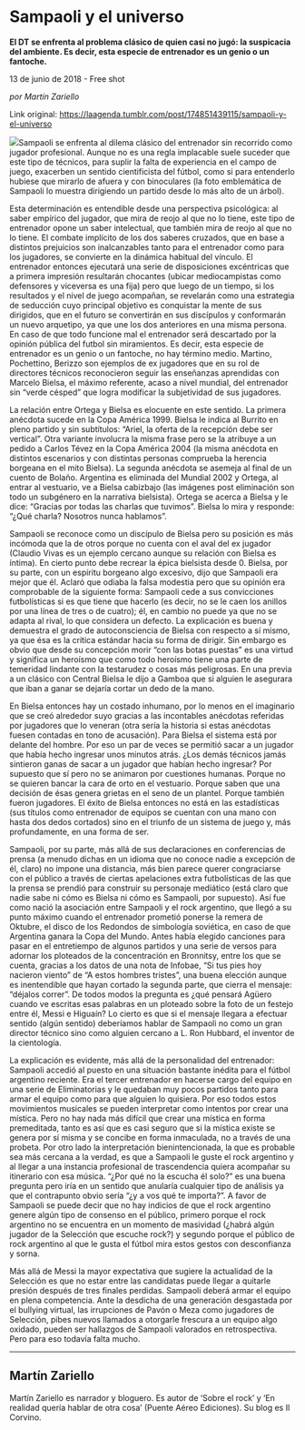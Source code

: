 # Sampaoli y el universo

**El DT se enfrenta al problema clásico de quien casi no jugó: la suspicacia del ambiente. Es decir, esta especie de entrenador es un genio o un fantoche.**

13 de junio de 2018 - Free shot

_por Martín Zariello_

Link original: https://laagenda.tumblr.com/post/174851439115/sampaoli-y-el-universo

![](https://64.media.tumblr.com/7cebafa4ee0c4358dcc86b10be9b52c8/tumblr_inline_paadq53Gmz1t6q87u_500.png)Sampaoli se enfrenta al dilema clásico del entrenador sin recorrido como jugador profesional. Aunque no es una regla implacable suele suceder que este tipo de técnicos, para suplir la falta de experiencia en el campo de juego, exacerben un sentido cientificista del fútbol, como si para entenderlo hubiese que mirarlo de afuera y con binoculares (la foto emblemática de Sampaoli lo muestra dirigiendo un partido desde lo más alto de un árbol).


Esta determinación es entendible desde una perspectiva psicológica: al saber empírico del jugador, que mira de reojo al que no lo tiene, este tipo de entrenador opone un saber intelectual, que también mira de reojo al que no lo tiene. El combate implícito de los dos saberes cruzados, que en base a distintos prejuicios son inalcanzables tanto para el entrenador como para los jugadores, se convierte en la dinámica habitual del vínculo. El entrenador entonces ejecutará una serie de disposiciones excéntricas que a primera impresión resultarán chocantes (ubicar mediocampistas como defensores y viceversa es una fija) pero que luego de un tiempo, si los resultados y el nivel de juego acompañan, se revelarán como una estrategia de seducción cuyo principal objetivo es conquistar la mente de sus dirigidos, que en el futuro se convertirán en sus discípulos y conformarán un nuevo arquetipo, ya que une los dos anteriores en una misma persona. En caso de que todo funcione mal el entrenador será descartado por la opinión pública del futbol sin miramientos. Es decir, esta especie de entrenador es un genio o un fantoche, no hay término medio. Martino, Pochettino, Berizzo son ejemplos de ex jugadores que en su rol de directores técnicos reconocieron seguir las enseñanzas aprendidas con Marcelo Bielsa, el máximo referente, acaso a nivel mundial, del entrenador sin “verde césped” que logra modificar la subjetividad de sus jugadores. 


La relación entre Ortega y Bielsa es elocuente en este sentido. La primera anécdota sucede en la Copa América 1999. Bielsa le indica al Burrito en pleno partido y sin subtítulos: “Ariel, la oferta de la recepción debe ser vertical”. Otra variante involucra la misma frase pero se la atribuye a un pedido a Carlos Tévez en la Copa América 2004 (la misma anécdota en distintos escenarios y con distintas personas comprueba la herencia borgeana en el mito Bielsa). La segunda anécdota se asemeja al final de un cuento de Bolaño. Argentina es eliminada del Mundial 2002 y Ortega, al entrar al vestuario, ve a Bielsa cabizbajo (las imágenes post eliminación son todo un subgénero en la narrativa bielsista). Ortega se acerca a Bielsa y le dice: “Gracias por todas las charlas que tuvimos”. Bielsa lo mira y responde: “¿Qué charla? Nosotros nunca hablamos”.


Sampaoli se reconoce como un discípulo de Bielsa pero su posición es más incómoda que la de otros porque no cuenta con el aval del ex jugador (Claudio Vivas es un ejemplo cercano aunque su relación con Bielsa es íntima). En cierto punto debe recrear la épica bielsista desde 0. Bielsa, por su parte, con un espíritu borgeano algo excesivo, dijo que Sampaoli era mejor que él. Aclaró que odiaba la falsa modestia pero que su opinión era comprobable de la siguiente forma: Sampaoli cede a sus convicciones futbolísticas si es que tiene que hacerlo (es decir, no se le caen los anillos por una línea de tres o de cuatro); él, en cambio no puede ya que no se adapta al rival, lo que considera un defecto. La explicación es buena y demuestra el grado de autoconsciencia de Bielsa con respecto a sí mismo, ya que ésa es la crítica estándar hacia su forma de dirigir. Sin embargo es obvio que desde su concepción morir “con las botas puestas” es una virtud y significa un heroísmo que como todo heroísmo tiene una parte de temeridad lindante con la testarudez o cosas más peligrosas. En una previa a un clásico con Central Bielsa le dijo a Gamboa que si alguien le asegurara que iban a ganar se dejaría cortar un dedo de la mano. 


En Bielsa entonces hay un costado inhumano, por lo menos en el imaginario que se creó alrededor suyo gracias a las incontables anécdotas referidas por jugadores que lo veneran (otra sería la historia si estas anécdotas fuesen contadas en tono de acusación). Para Bielsa el sistema está por delante del hombre. Por eso un par de veces se permitió sacar a un jugador que había hecho ingresar unos minutos atrás. ¿Los demás técnicos jamás sintieron ganas de sacar a un jugador que habían hecho ingresar? Por supuesto que sí pero no se animaron por cuestiones humanas. Porque no se quieren bancar la cara de orto en el vestuario. Porque saben que una decisión de ésas genera grietas en el seno de un plantel. Porque también fueron jugadores. El éxito de Bielsa entonces no está en las estadísticas (sus títulos como entrenador de equipos se cuentan con una mano con hasta dos dedos cortados) sino en el triunfo de un sistema de juego y, más profundamente, en una forma de ser. 


Sampaoli, por su parte, más allá de sus declaraciones en conferencias de prensa (a menudo dichas en un idioma que no conoce nadie a excepción de él, claro) no impone una distancia, más bien parece querer congraciarse con el público a través de ciertas apelaciones extra futbolísticas de las que la prensa se prendió para construir su personaje mediático (está claro que nadie sabe ni cómo es Bielsa ni cómo es Sampaoli, por supuesto). Así fue como nació la asociación entre Sampaoli y el rock argentino, que llegó a su punto máximo cuando el entrenador prometió ponerse la remera de Oktubre, el disco de los Redondos de simbología soviética, en caso de que Argentina ganara la Copa del Mundo. Antes había elegido canciones para pasar en el entretiempo de algunos partidos y una serie de versos para adornar los ploteados de la concentración en Bronnitsy, entre los que se cuenta, gracias a los datos de una nota de Infobae, “Si tus pies hoy nacieron viento” de “A estos hombres tristes”, una buena elección aunque es inentendible que hayan cortado la segunda parte, que cierra el mensaje: “déjalos correr”. De todos modos la pregunta es ¿qué pensará Agüero cuando ve escritas esas palabras en un ploteado sobre la foto de un festejo entre él, Messi e Higuaín? Lo cierto es que si el mensaje llegara a efectuar sentido (algún sentido) deberíamos hablar de Sampaoli no como un gran director técnico sino como alguien cercano a L. Ron Hubbard, el inventor de la cientología. 


La explicación es evidente, más allá de la personalidad del entrenador: Sampaoli accedió al puesto en una situación bastante inédita para el fútbol argentino reciente. Era el tercer entrenador en hacerse cargo del equipo en una serie de Eliminatorias y le quedaban muy pocos partidos tanto para armar el equipo como para que alguien lo quisiera. Por eso todos estos movimientos musicales se pueden interpretar como intentos por crear una mística. Pero no hay nada más difícil que crear una mística en forma premeditada, tanto es así que es casi seguro que si la mística existe se genera por sí misma y se concibe en forma inmaculada, no a través de una probeta. Por otro lado la interpretación bienintencionada, la que es probable sea más cercana a la verdad, es que a Sampaoli le guste el rock argentino y al llegar a una instancia profesional de trascendencia quiera acompañar su itinerario con esa música. “¿Por qué no la escucha él solo?” es una buena pregunta pero iría en un sentido que anularía cualquier tipo de análisis ya que el contrapunto obvio sería “¿y a vos qué te importa?”. A favor de Sampaoli se puede decir que no hay indicios de que el rock argentino genere algún tipo de consenso en el público, primero porque el rock argentino no se encuentra en un momento de masividad (¿habrá algún jugador de la Selección que escuche rock?) y segundo porque el público de rock argentino al que le gusta el fútbol mira estos gestos con desconfianza y sorna. 


Más allá de Messi la mayor expectativa que sugiere la actualidad de la Selección es que no estar entre las candidatas puede llegar a quitarle presión después de tres finales perdidas. Sampaoli deberá armar el equipo en plena competencia. Ante la desdicha de una generación desgastada por el bullying virtual, las irrupciones de Pavón o Meza como jugadores de Selección, pibes nuevos llamados a otorgarle frescura a un equipo algo oxidado, pueden ser hallazgos de Sampaoli valorados en retrospectiva. Pero para eso todavía falta mucho. 




---

 Martín Zariello
----------------

 Martín Zariello es narrador y bloguero. Es autor de ‘Sobre el rock’ y ‘En realidad quería hablar de otra cosa’ (Puente Aéreo Ediciones). Su blog es Il Corvino.
 

